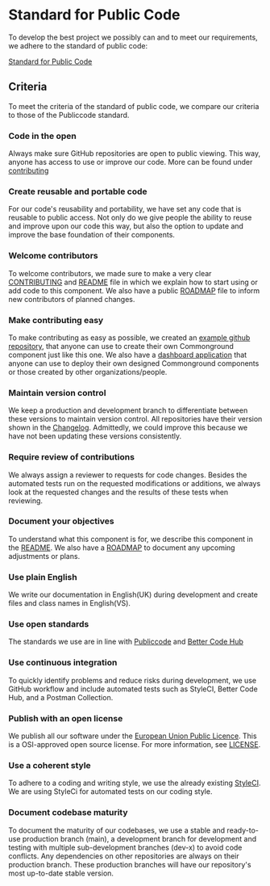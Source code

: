 # Standard for Public Code

To develop the best project we possibly can and to meet our requirements, we adhere to the standard of public code:

[Standard for Public Code](https://standard.publiccode.net)

## Criteria

To meet the criteria of the standard of public code, we compare our criteria to those of the Publiccode standard.

### Code in the open

Always make sure GitHub repositories are open to public viewing. This way, anyone has access to use or improve our code. More can be found under [contributing]('./Contributing.md')

### Create reusable and portable code

For our code's reusability and portability, we have set any code that is reusable to public access. Not only do we give people the ability to reuse and improve upon our code this way, but also the option to update and improve the base foundation of their components.

### Welcome contributors

To welcome contributors, we made sure to make a very clear [CONTRIBUTING]('./Contributing.md') and [README]('../README.md') file in which we explain how to start using or add code to this component. We also have a public [ROADMAP]('./Roadmap.md') file to inform new contributors of planned changes.

### Make contributing easy

To make contributing as easy as possible, we created an [example github repository](https://github.com/ConductionNL/commonground-example), that anyone can use to create their own Commonground component just like this one. We also have a [dashboard application](https://commonground.conduction.nl/) that anyone can use to deploy their own designed Commonground components or those created by other organizations/people.

### Maintain version control

We keep a production and development branch to differentiate between these versions to maintain version control. All repositories have their version shown in the [Changelog]('./Changelog.md'). Admittedly, we could improve this because we have not been updating these versions consistently.

### Require review of contributions

We always assign a reviewer to requests for code changes. Besides the automated tests run on the requested modifications or additions, we always look at the requested changes and the results of these tests when reviewing.

### Document your objectives

To understand what this component is for, we describe this component in the [README]('../README.md'). We also have a [ROADMAP]('./Roadmap.md') to document any upcoming adjustments or plans.

### Use plain English

We write our documentation in English(UK) during development and create files and class names in English(VS).

### Use open standards

The standards we use are in line with [Publiccode](https://standard.publiccode.net/) and [Better Code Hub](https://bettercodehub.com/)

### Use continuous integration

To quickly identify problems and reduce risks during development, we use GitHub workflow and include automated tests such as StyleCI, Better Code Hub, and a Postman Collection.

### Publish with an open license

We publish all our software under the [European Union Public Licence](https://joinup.ec.europa.eu/collection/eupl/introduction-eupl-licence). This is a OSI-approved open source license. For more information, see [LICENSE](./License.md).

### Use a coherent style

To adhere to a coding and writing style, we use the already existing [StyleCI](https://styleci.io/). We are using StyleCi for automated tests on our coding style.

### Document codebase maturity

To document the maturity of our codebases, we use a stable and ready-to-use production branch (main), a development branch for development and testing with multiple sub-development branches (dev-x) to avoid code conflicts. Any dependencies on other repositories are always on their production branch. These production branches will have our repository's most up-to-date stable version.
